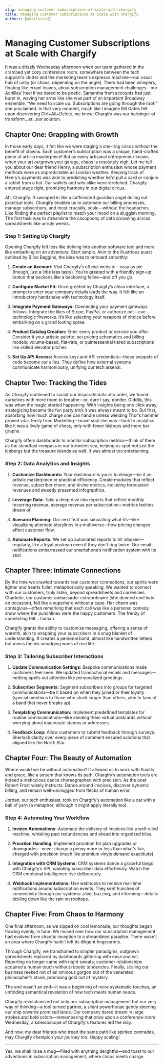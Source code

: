 ```yaml
---
slug: managing-customer-subscriptions-at-scale-with-chargify
title: Managing Customer Subscriptions at Scale with Chargify
authors: [undirected]
---
```



# Managing Customer Subscriptions at Scale with Chargify

It was a drizzly Wednesday afternoon when our team gathered in the cramped yet cozy conference room, somewhere between the tech support's clutter and the marketing team's espresso machine—our usual hub of unity (or chaos, depending on the angle). There had been whispers, floating like errant leaves, about subscription management challenges—our Achilles’ heel if we dared to be poetic. Samantha from accounts had just burst in, waving her arms like she was part of an important Broadway ensemble. “We need to scale up. Subscriptions are going through the roof!” she proclaimed. In that very moment, much like I imagine Bill Gates felt upon discovering Ctrl+Alt+Delete, we knew: Chargify was our harbinger of transform...er...our solution.

## **Chapter One: Grappling with Growth**

In those early days, it felt like we were staging a one-ring circus without the benefit of clowns. Each customer’s subscription was a unique, hand-crafted piece of art—a masterpiece! But as every artisanal entrepreneur knows, when your art outgrows your garage, chaos is resolutely nigh. Let me tell you about our dear friend Henry, a subscription enthusiast whose payment methods were as unpredictable as London weather. Keeping track of Henry’s payments was akin to predicting whether he'd pull a card or conjure a rabbit from a hat. Our wallets and wits alike were stretched. Chargify entered stage right, promising harmony in our digital circus.

Ah, Chargify. It swooped in like a caffeinated guardian angel doling out practical tools. Chargify enables us to automate our billing processes, manage subscribers, and most crucially, scale—without the headaches. Like finding the perfect playlist to match your mood on a sluggish morning. The first task was to streamline the cacophony of data sprawling across spreadsheets like unruly weeds.

### **Step 1: Setting Up Chargify**

Opening Chargify felt less like delving into another software tool and more like embarking on an adventure. Start simple. Akin to the illustrious quest outlined by Bilbo Baggins, the idea was to onboard smoothly:

1. **Create an Account:** Visit Chargify’s official website—easy as pie (though, just a little less tasty). You’re greeted with a friendly sign-up button that beckons like a beckoning feline—and off you go.

2. **Configure Market Fit:** Once greeted by Chargify’s clean interface, a prompt to enter your company details leads the way. It felt like an introductory handshake with technology itself.

3. **Integrate Payment Gateways:** Connecting your payment gateways follows. Integrate the likes of Stripe, PayPal, or authorize.net—cue technologic fireworks. It’s like selecting your weapons of choice before embarking on a grand looting spree.

4. **Product Catalog Creation:** Enter every product or service you offer. Consider it your artistic palette; set pricing schematics and billing models: volume-based, flat-rate, or quintessential tiered subscriptions like skilled elevator pitches.

5. **Set Up API Access:** Access keys and API credentials—these snippets of code become our allies. They define how external systems communicate harmoniously, unifying our tech arsenal.

## **Chapter Two: Tracking the Tides**

As Chargify continued to sculpt our disparate data into order, we found ourselves with more room to breathe—or, dare I say, ponder. Giddily, this was when the magic started happening. With insights being one click away, strategizing became the fun party trick it was always meant to be. But first, absorbing how much charge one can handle unless wielding Thor’s hammer proved vital. Emily from Marketing—brave soul she was—took to analytics like it was a lively game of chess, only with fewer bishops and more bar graphs.

Chargify offers dashboards to monitor subscription metrics—think of them as the steadfast compass in our turbulent sea, helping us spot not just the icebergs but the treasure islands as well. It was almost too entertaining.

### **Step 2: Data Analytics and Insights**

1. **Customize Dashboards:** Your dashboard is yours to design—be it an artistic masterpiece or practical efficiency. Create modules that reflect revenue, subscriber churn, and divine metrics, including forecasted revenues and sweetly presented infographics.

2. **Leverage Data:** Take a deep dive into reports that reflect monthly recurring revenue, average revenue per subscription—metrics techies dream of.

3. **Scenario Planning:** Our next feat was simulating what-ifs—like visualizing alternate storylines in a multiverse—how pricing changes affect customer flow.

4. **Automate Reports:** We set up automated reports to hit inboxes—regularly, like a loyal postman even if they don't ring twice. Our email notifications embarrassed our smartphone’s notification system with its zeal.

## **Chapter Three: Intimate Connections**

By the time we crawled towards real customer connections, our spirits were lighter and hearts fuller, metaphorically speaking. We wanted to connect with our customers, truly listen, beyond spreadsheets and currencies. Charlotte, our customer ambassador extraordinaire (she donned cool hats on occasion), felt like a superhero without a cape. Her charm was contagious—often remarking that each call was like a personal comedy show where the punchlines were the happy customers. The frenzy of connecting felt… human.

Chargify grants the ability to customize messaging, offering a sense of warmth, akin to wrapping your subscribers in a snug blanket of understanding. It creates a personal bond, almost like handwritten letters but minus the ink smudging woes of real life.

### **Step 3: Tailoring Subscriber Interactions**

1. **Update Communication Settings:** Bespoke communications made customers feel seen. We updated transactional emails and messages—nothing spells out attention like personalized greetings.

2. **Subscriber Segments:** Segment subscribers into groups for targeted communications—be it based on when they joined or their loyalty (special mentions to those who stuck longer than others, akin to fans of a band that never breaks up).

3. **Templating Communication:** Implement predefined templates for routine communications—like sending them virtual postcards without worrying about inaccurate stamps or addresses.

4. **Feedback Loop:** Allow customers to submit feedback through surveys. Sherlock clarity over every piece of comment ensured solutions that aligned like the North Star.

## **Chapter Four: The Beauty of Automation**

Where would we be without automation? It allowed us to work with fluidity and grace, like a stream that knows its path. Chargify’s automation tools are indeed a meticulous dance choreographed with precision. As the poet Robert Frost wisely instructs: Dance around invoices, discover dynamic billing, and remain well-unclogged from flecks of human error.

Jordan, our tech enthusiast, took on Chargify’s automation like a cat with a ball of yarn (a metaphor, although it might apply literally too).

### **Step 4: Automating Your Workflow**

1. **Invoice Automations:** Automate the delivery of invoices like a well-oiled machine, whisking past redundancies and ahead into organized bliss.

2. **Proration Handling:** Implement proration for plan upgrades or downgrades—never charge a penny more or less than what's fair, charged with precision (much like premium vinyls demand exactitude).

3. **Integration with CRM Systems:** CRM systems dance a graceful tango with Chargify’s API, updating subscriber data effortlessly. Watch the CRM emotional intelligence rise deliberately.

4. **Webhook Implementations:** Use webhooks to receive real-time notifications around subscription events. They sent hunches of connectivity through our systems: alive, buzzing, and informing—details tickling down like the rain on rooftops.

## **Chapter Five: From Chaos to Harmony**

One final afternoon, as we sipped on cool lemonade, our thoughts began flowing evenly, in tune. We mused over how our subscription management had evolved from chaotic inception to a streamlined paradise. There wasn’t an area where Chargify hadn’t left its diligent fingerprints.

Through Chargify, we transitioned to simpler paradigms, outgrown spreadsheets replaced by dashboards glittering with ease and wit. Reporting no longer came with night sweats; customer relationships acquired a human touch without robotic tendencies. Finally, scaling our business reeked not of an ominous gorgon but of the venerated philosopher's stone, promising gold out of mystery.

The end wasn’t an end—it was a beginning of more systematic touches, an unfolding semantical revelation of how tech meets human needs.

Chargify revolutionized not only our subscription management but our very way of thinking—a tool turned partner, a silent powerhouse gently steering our ship towards promised lands. Our company dared dream in large strokes and bold colors—remembering that once upon a conference-room Wednesday, a kaleidoscope of Chargify's features led the way.

And now, my dear friends who tread the same path like spirited comrades, may Chargify champion your journey too. Happy scaling!

---

Yes, we shall raise a mug—filled with anything delightful—and toast to our adventures in subscription management, where chaos meets charge.